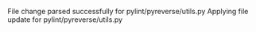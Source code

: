 File change parsed successfully for pylint/pyreverse/utils.py
Applying file update for pylint/pyreverse/utils.py
